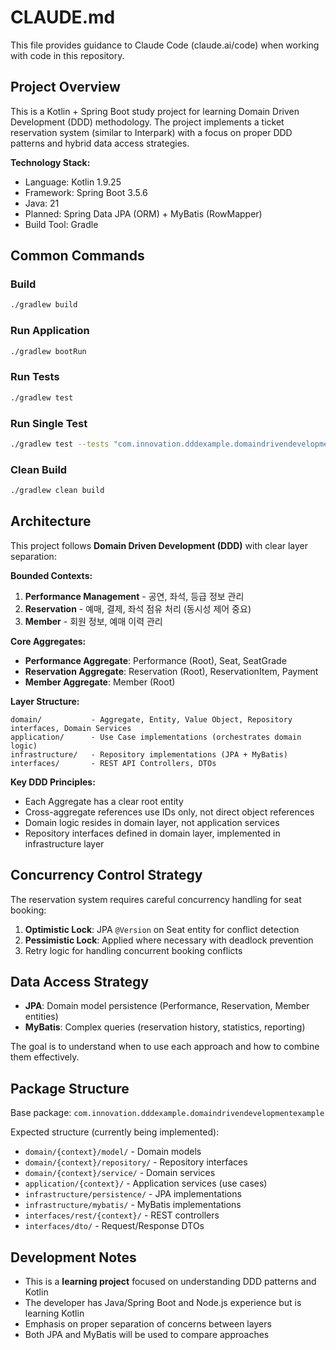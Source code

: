 # CLAUDE.md

This file provides guidance to Claude Code (claude.ai/code) when working with code in this repository.

## Project Overview

This is a Kotlin + Spring Boot study project for learning Domain Driven Development (DDD) methodology. The project implements a ticket reservation system (similar to Interpark) with a focus on proper DDD patterns and hybrid data access strategies.

**Technology Stack:**
- Language: Kotlin 1.9.25
- Framework: Spring Boot 3.5.6
- Java: 21
- Planned: Spring Data JPA (ORM) + MyBatis (RowMapper)
- Build Tool: Gradle

## Common Commands

### Build
```bash
./gradlew build
```

### Run Application
```bash
./gradlew bootRun
```

### Run Tests
```bash
./gradlew test
```

### Run Single Test
```bash
./gradlew test --tests "com.innovation.dddexample.domaindrivendevelopmentexample.ClassName.testMethodName"
```

### Clean Build
```bash
./gradlew clean build
```

## Architecture

This project follows **Domain Driven Development (DDD)** with clear layer separation:

**Bounded Contexts:**
1. **Performance Management** - 공연, 좌석, 등급 정보 관리
2. **Reservation** - 예매, 결제, 좌석 점유 처리 (동시성 제어 중요)
3. **Member** - 회원 정보, 예매 이력 관리

**Core Aggregates:**
- **Performance Aggregate**: Performance (Root), Seat, SeatGrade
- **Reservation Aggregate**: Reservation (Root), ReservationItem, Payment
- **Member Aggregate**: Member (Root)

**Layer Structure:**
```
domain/           - Aggregate, Entity, Value Object, Repository interfaces, Domain Services
application/      - Use Case implementations (orchestrates domain logic)
infrastructure/   - Repository implementations (JPA + MyBatis)
interfaces/       - REST API Controllers, DTOs
```

**Key DDD Principles:**
- Each Aggregate has a clear root entity
- Cross-aggregate references use IDs only, not direct object references
- Domain logic resides in domain layer, not application services
- Repository interfaces defined in domain layer, implemented in infrastructure layer

## Concurrency Control Strategy

The reservation system requires careful concurrency handling for seat booking:

1. **Optimistic Lock**: JPA `@Version` on Seat entity for conflict detection
2. **Pessimistic Lock**: Applied where necessary with deadlock prevention
3. Retry logic for handling concurrent booking conflicts

## Data Access Strategy

- **JPA**: Domain model persistence (Performance, Reservation, Member entities)
- **MyBatis**: Complex queries (reservation history, statistics, reporting)

The goal is to understand when to use each approach and how to combine them effectively.

## Package Structure

Base package: `com.innovation.dddexample.domaindrivendevelopmentexample`

Expected structure (currently being implemented):
- `domain/{context}/model/` - Domain models
- `domain/{context}/repository/` - Repository interfaces
- `domain/{context}/service/` - Domain services
- `application/{context}/` - Application services (use cases)
- `infrastructure/persistence/` - JPA implementations
- `infrastructure/mybatis/` - MyBatis implementations
- `interfaces/rest/{context}/` - REST controllers
- `interfaces/dto/` - Request/Response DTOs

## Development Notes

- This is a **learning project** focused on understanding DDD patterns and Kotlin
- The developer has Java/Spring Boot and Node.js experience but is learning Kotlin
- Emphasis on proper separation of concerns between layers
- Both JPA and MyBatis will be used to compare approaches
